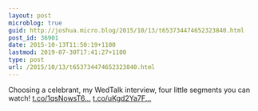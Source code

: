 ```yaml
---
layout: post
microblog: true
guid: http://joshua.micro.blog/2015/10/13/t653734474652323840.html
post_id: 36901
date: 2015-10-13T11:50:19+1100
lastmod: 2019-07-30T17:41:27+1100
type: post
url: /2015/10/13/t653734474652323840.html
---
```

Choosing a celebrant, my WedTalk interview, four little segments you can watch! [t.co/1qsNowsT6...](http://t.co/1qsNowsT66) [t.co/uKgd2Ya7F...](http://t.co/uKgd2Ya7Fv)
